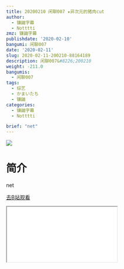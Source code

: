 ```yaml
---
title: 20200210 闲聊007 ★异次元的猪肉cut
author:
  - 镰鼬字幕
  - Notttti
zmz: 镰鼬字幕
publishdate: '2020-02-10'
bangumi: 闲聊007
date: '2020-02-11'
slug: 2020-02-11-200210-88164189
description: 闲聊007&#8226;200210
weight: -211.0
bangumis:
  - 闲聊007
tags:
  - 综艺
  - かまいたち
  - 镰鼬
categories:
  - 镰鼬字幕
  - Notttti

brief: "net"
---
```

![](https://raw.githubusercontent.com/tcgriffith/owaraisite/master/static/tmpimg/74d0bcd1efede30144c276faa5a516cd78b85ed8.jpg.480.jpg)
# 简介  
net  

[去B站观看](https://www.bilibili.com/video/av88164189/)
<div class ="resp-container"><iframe class="testiframe" src="//player.bilibili.com/player.html?aid=88164189"", scrolling="no", allowfullscreen="true" > </iframe></div> 
